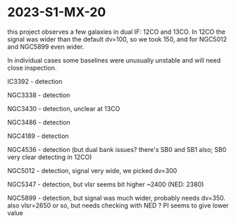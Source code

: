 # 2023-S1-MX-20

this project observes a few galaxies in dual IF:  12CO and 13CO.   In 12CO the signal was wider than the 
default dv=100, so we took 150, and for NGC5012 and NGC5899 even wider.

In individual cases some baselines were unusually unstable and will need close inspection.


IC3392 - detection

NGC3338 - detection

NGC3430 - detection, unclear at 13CO

NGC3486 - detection

NGC4189 - detection

NGC4536 - detection (but dual bank issues?   there's SB0 and SB1 also; SB0 very clear detecting in 12CO)

NGC5012 - detection, signal very wide, we picked dv=300

NGC5347 - detection, but vlsr seems bit higher ~2400 (NED:  2380)

NGC5899 - detection, but signal was much wider, probably needs dv=350. 
          also vlsr=2650 or so, but needs checking with NED ? PI seems to give
          lower value

